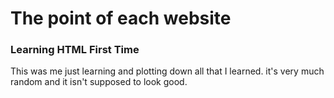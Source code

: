 # The point of each website

### Learning HTML First Time
This was me just learning and plotting down all that I learned. it's very much random and it isn't supposed to look good.
